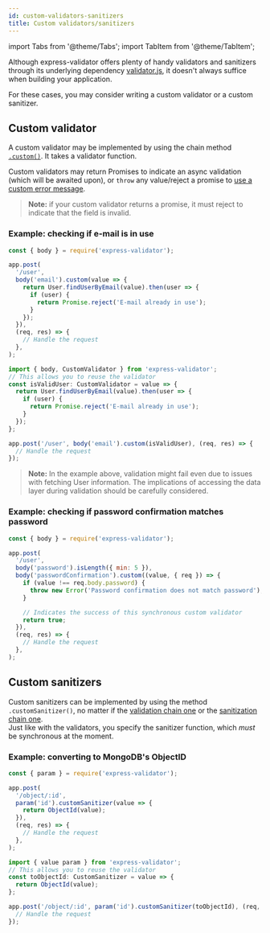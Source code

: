 ```yaml
---
id: custom-validators-sanitizers
title: Custom validators/sanitizers
---
```


import Tabs from '@theme/Tabs';
import TabItem from '@theme/TabItem';

Although express-validator offers plenty of handy validators and sanitizers through its underlying
dependency [validator.js](https://github.com/validatorjs/validator.js), it doesn't always suffice when
building your application.

For these cases, you may consider writing a custom validator or a custom sanitizer.

## Custom validator

A custom validator may be implemented by using the chain method [`.custom()`](api-validation-chain.md#customvalidator).
It takes a validator function.

Custom validators may return Promises to indicate an async validation (which will be awaited upon),
or `throw` any value/reject a promise to [use a custom error message](feature-error-messages.md#custom-validator-level).

> **Note:** if your custom validator returns a promise, it must reject to indicate that the field is invalid.

### Example: checking if e-mail is in use

<Tabs>
<TabItem value="js" label="JavaScript">

```js
const { body } = require('express-validator');

app.post(
  '/user',
  body('email').custom(value => {
    return User.findUserByEmail(value).then(user => {
      if (user) {
        return Promise.reject('E-mail already in use');
      }
    });
  }),
  (req, res) => {
    // Handle the request
  },
);
```

</TabItem>
<TabItem value="ts" label="TypeScript">

```js
import { body, CustomValidator } from 'express-validator';
// This allows you to reuse the validator
const isValidUser: CustomValidator = value => {
  return User.findUserByEmail(value).then(user => {
    if (user) {
      return Promise.reject('E-mail already in use');
    }
  });
};

app.post('/user', body('email').custom(isValidUser), (req, res) => {
  // Handle the request
});
```

</TabItem>
</Tabs>

> **Note:** In the example above, validation might fail even due to issues with fetching User information. The implications of accessing the data layer during validation should be carefully considered.

### Example: checking if password confirmation matches password

```js
const { body } = require('express-validator');

app.post(
  '/user',
  body('password').isLength({ min: 5 }),
  body('passwordConfirmation').custom((value, { req }) => {
    if (value !== req.body.password) {
      throw new Error('Password confirmation does not match password');
    }

    // Indicates the success of this synchronous custom validator
    return true;
  }),
  (req, res) => {
    // Handle the request
  },
);
```

## Custom sanitizers

Custom sanitizers can be implemented by using the method `.customSanitizer()`, no matter if
the [validation chain one](api-validation-chain.md#customsanitizersanitizer) or
the [sanitization chain one](api-sanitization-chain.md#customsanitizersanitizer).  
Just like with the validators, you specify the sanitizer function, which _must_ be synchronous at the
moment.

### Example: converting to MongoDB's ObjectID

<Tabs>
<TabItem value="js" label="JavaScript">

```js
const { param } = require('express-validator');

app.post(
  '/object/:id',
  param('id').customSanitizer(value => {
    return ObjectId(value);
  }),
  (req, res) => {
    // Handle the request
  },
);
```

</TabItem>
<TabItem value="ts" label="TypeScript">

```typescript
import { value param } from 'express-validator';
// This allows you to reuse the validator
const toObjectId: CustomSanitizer = value => {
  return ObjectId(value);
};

app.post('/object/:id', param('id').customSanitizer(toObjectId), (req, res) => {
  // Handle the request
});
```

</TabItem>
</Tabs>
